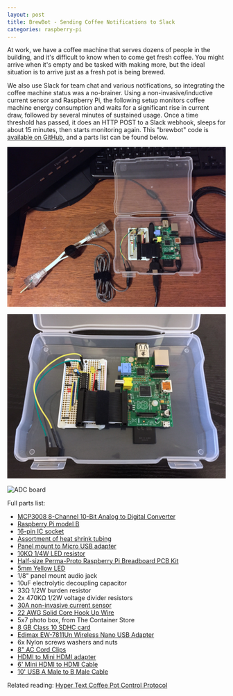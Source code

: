 ```yaml
---
layout: post
title: BrewBot - Sending Coffee Notifications to Slack
categories: raspberry-pi
---
```

At work, we have a coffee machine that serves dozens of people in the building, and it's difficult to know when to come get fresh coffee. You might arrive when it's empty and be tasked with making more, but the ideal situation is to arrive just as a fresh pot is being brewed.

We also use Slack for team chat and various notifications, so integrating the coffee machine status was a no-brainer. Using a non-invasive/inductive current sensor and Raspberry Pi, the following setup monitors coffee machine energy consumption and waits for a significant rise in current draw, followed by several minutes of sustained usage. Once a time threshold has passed, it does an HTTP POST to a Slack webhook, sleeps for about 15 minutes, then starts monitoring again. This "brewbot" code is [available on GitHub](https://github.com/command-tab/brewbot), and a parts list can be found below.

![Completed kit](/assets/brewbot_full_kit.jpg)

![Packaged in box](/assets/brewbot_box.jpg)

![ADC board](/assets/brewbot_adc_board.jpg)

Full parts list:

* [MCP3008 8-Channel 10-Bit Analog to Digital Converter](http://www.adafruit.com/products/856)
* [Raspberry Pi model B](http://www.adafruit.com/products/998)
* [16-pin IC socket](http://www.adafruit.com/products/2203)
* [Assortment of heat shrink tubing](http://www.adafruit.com/products/344)
* [Panel mount to Micro USB adapter](http://www.adafruit.com/products/937)
* [10KΩ 1/4W LED resistor](https://www.sparkfun.com/products/11508)
* [Half-size Perma-Proto Raspberry Pi Breadboard PCB Kit](http://www.adafruit.com/products/1148)
* [5mm Yellow LED](https://www.sparkfun.com/products/9594)
* 1/8" panel mount audio jack
* 10uF electrolytic decoupling capacitor
* 33Ω 1/2W burden resistor
* 2x 470KΩ 1/2W voltage divider resistors
* [30A non-invasive current sensor](https://www.sparkfun.com/products/11005)
* [22 AWG Solid Core Hook Up Wire](https://www.sparkfun.com/products/11367)
* 5x7 photo box, from The Container Store
* [8 GB Class 10 SDHC card](http://www.amazon.com/gp/product/B00B588HY2)
* [Edimax EW-7811Un Wireless Nano USB Adapter](http://www.amazon.com/dp/B005CLMJLU)
* 6x Nylon screws washers and nuts
* [8" AC Cord Clips](http://www.monoprice.com/Product?p_id=8617)
* [HDMI to Mini HDMI adapter](http://www.monoprice.com/Product?c_id=102&amp;cp_id=10242&amp;cs_id=1024201&amp;p_id=3645&amp;seq=1&amp;format=2)
* [6' Mini HDMI to HDMI Cable](http://www.monoprice.com/Product?c_id=104&amp;cp_id=10419&amp;cs_id=1041909&amp;p_id=3654&amp;seq=1&amp;format=2)
* [10' USB A Male to B Male Cable](http://www.acehardware.com/product/index.jsp?productId=29313236)

Related reading: [Hyper Text Coffee Pot Control Protocol](https://en.wikipedia.org/wiki/Hyper_Text_Coffee_Pot_Control_Protocol)
